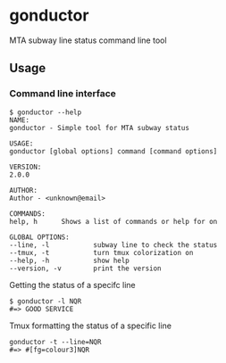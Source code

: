 # gonductor

MTA subway line status command line tool

## Usage

### Command line interface
```
$ gonductor --help
NAME:
gonductor - Simple tool for MTA subway status

USAGE:
gonductor [global options] command [command options]

VERSION:
2.0.0

AUTHOR:
Author - <unknown@email>

COMMANDS:
help, h      Shows a list of commands or help for on

GLOBAL OPTIONS:
--line, -l           subway line to check the status
--tmux, -t           turn tmux colorization on
--help, -h           show help
--version, -v        print the version
```

Getting the status of a specifc line
```
$ gonductor -l NQR
#=> GOOD SERVICE
```

Tmux formatting the status of a specific line
```
gonductor -t --line=NQR
#=> #[fg=colour3]NQR
```
